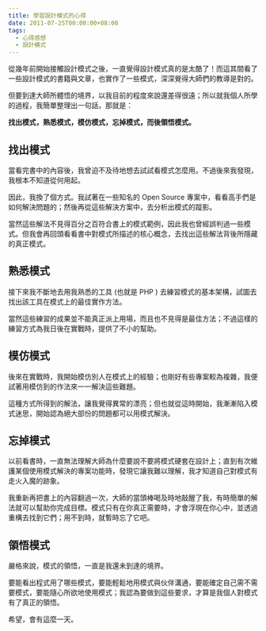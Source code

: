 ```yaml
---
title: 學習設計模式的心得
date: 2011-07-25T00:00:00+08:00
tags:
  - 心得感想
  - 設計模式
---
```


從幾年前開始接觸設計模式之後，一直覺得設計模式真的是太酷了！而這其間看了一些設計模式的書籍與文章，也實作了一些模式，深深覺得大師們的教導是對的。

但要到達大師所體悟的境界，以我目前的程度來說還差得很遠；所以就我個人所學的過程，我簡單整理出一句話，那就是：

<strong>找出模式，熟悉模式，模仿模式，忘掉模式，而後領悟模式。</strong>

<!-- more -->

## 找出模式

當看完書中的內容後，我曾迫不及待地想去試試看模式怎麼用。不過後來我發現，我根本不知道從何用起。

因此，我換了個方式。我試著在一些知名的 Open Source 專案中，看看高手們是如何解決問題的；然後再從這些解決方案中，去分析出模式的蹤影。

當然這些解法不見得百分之百符合書上的模式範例，因此我也曾經誤判過一些模式。但我會再回頭看看書中對模式所描述的核心概念，去找出這些解法背後所隱藏的真正模式。

## 熟悉模式

接下來我不斷地去用我熟悉的工具 (也就是 PHP ) 去練習模式的基本架構，試圖去找出該工具在模式上的最佳實作方法。

當然這些練習的成果並不能真正派上用場，而且也不見得是最佳方法；不過這樣的練習方式為我日後在實戰時，提供了不小的幫助。

## 模仿模式

後來在實戰時，我開始模仿別人在模式上的經驗；也剛好有些專案較為複雜，我便試著用模仿到的作法來一一解決這些難題。

這種方式所得到的解法，讓我覺得異常的漂亮；但也就從這時開始，我漸漸陷入模式迷思，開始認為絕大部份的問題都可以用模式解決。

## 忘掉模式

以前看書時，一直無法理解大師為什麼要說不要將模式硬套在設計上；直到有次維護某個使用模式解決的專案功能時，發現它讓我難以理解，我才知道自己對模式有走火入魔的跡象。

我重新再把書上的內容翻過一次，大師的當頭棒喝及時地敲醒了我，有時簡單的解法就可以幫助你完成目標。模式只有在你真正需要時，才會浮現在你心中，並透過重構去找到它們；用不到時，就暫時忘了它吧。

## 領悟模式

嚴格來說，模式的領悟，一直是我還未到達的境界。

要能看出程式用了哪些模式，要能輕鬆地用模式與伙伴溝通，要能確定自己需不需要模式，要能隨心所欲地使用模式；我認為要做到這些要求，才算是我個人對模式有了真正的領悟。

希望，會有這麼一天。
